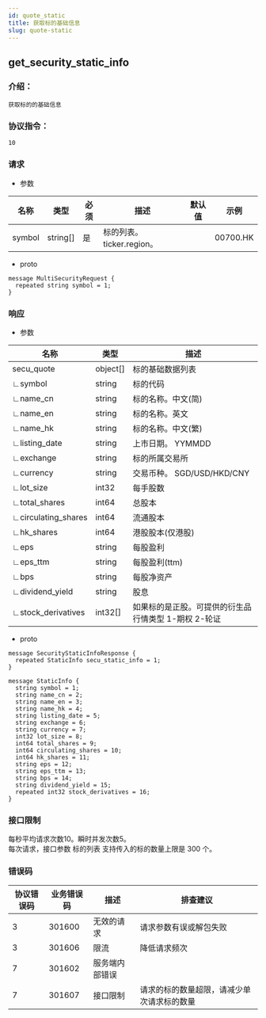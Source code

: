 ```yaml
---
id: quote_static
title: 获取标的基础信息
slug: quote-static
---
```


## get_security_static_info

### 介绍：   
    获取标的的基础信息
### 协议指令：
    10
### 请求
* 参数

| 名称 | 类型   | 必须  | 描述      |  默认值  |  示例   |
|-------|-------|-----|---------|-----|----|
| symbol | string[]   | 是  | 标的列表。ticker.region。  | | 00700.HK|

* proto
```
message MultiSecurityRequest {
  repeated string symbol = 1;
}
```
### 响应
* 参数

| 名称 | 类型   | 描述  | 
|-------|-------|-----|
|secu_quote|object[]|标的基础数据列表|
|∟symbol|string|标的代码|
|∟name_cn|string|标的名称。中文(简)|
|∟name_en|string|标的名称。英文|
|∟name_hk|string|标的名称。中文(繁)|
|∟listing_date|string|上市日期。 YYMMDD|
|∟exchange|string|标的所属交易所|
|∟currency|string|交易币种。 SGD/USD/HKD/CNY|
|∟lot_size|int32|每手股数|
|∟total_shares|int64|总股本|
|∟circulating_shares|int64|流通股本|
|∟hk_shares|int64|港股股本(仅港股)|
|∟eps|string|每股盈利|
|∟eps_ttm|string|每股盈利(ttm)|
|∟bps|string|每股净资产|
|∟dividend_yield|string|股息|
|∟stock_derivatives|int32[]|如果标的是正股。可提供的衍生品行情类型 1-期权 2-轮证|

* proto
```
message SecurityStaticInfoResponse {
  repeated StaticInfo secu_static_info = 1;
}

message StaticInfo {
  string symbol = 1;
  string name_cn = 2;
  string name_en = 3;
  string name_hk = 4;
  string listing_date = 5;
  string exchange = 6;
  string currency = 7;
  int32 lot_size = 8;
  int64 total_shares = 9;
  int64 circulating_shares = 10;
  int64 hk_shares = 11;
  string eps = 12;
  string eps_ttm = 13;
  string bps = 14;
  string dividend_yield = 15;
  repeated int32 stock_derivatives = 16;
}
```
### 接口限制
每秒平均请求次数10。瞬时并发次数5。   
每次请求，接口参数 标的列表 支持传入的标的数量上限是 300 个。

### 错误码

| 协议错误码 | 业务错误码   | 描述  | 排查建议|
|-------|-------|-----|----|
|3 | 301600| 无效的请求|请求参数有误或解包失败|
|3 | 301606| 限流|降低请求频次|
|7 | 301602| 服务端内部错误||
|7 | 301607| 接口限制|请求的标的数量超限，请减少单次请求标的数量|